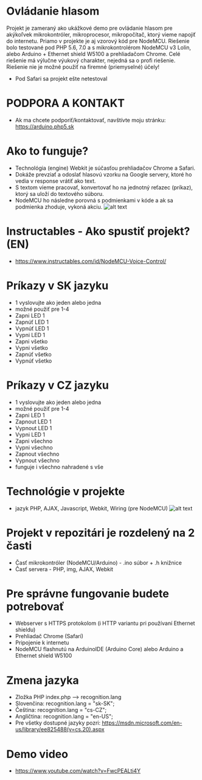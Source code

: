 # Ovládanie hlasom 
Projekt je zameraný ako ukážkové demo pre ovládanie hlasom pre akýkoľvek mikrokontróler, mikroprocesor, mikropočítač, ktorý vieme napojiť do internetu. Priamo v projekte je aj vzorový kód pre NodeMCU. Riešenie bolo testované pod PHP 5.6, 7.0 a s mikrokontrolérom NodeMCU v3 Lolin, alebo Arduino + Ethernet shield W5100 a prehliadačom Chrome. Celé riešenie má výlučne výukový charakter, nejedná sa o profi riešenie. Riešenie nie je možné použiť na firemné (priemyselné) účely!
* Pod Safari sa projekt ešte netestoval
# PODPORA A KONTAKT
* Ak ma chcete podporiť/kontaktovať, navštívte moju stránku: https://arduino.php5.sk

# Ako to funguje?
* Technológia (engine) Webkit je súčasťou prehliadačov Chrome a Safari. 
* Dokáže prevziať a odoslať hlasovú vzorku na Google servery, ktoré ho vedia v response vrátiť ako text. 
* S textom vieme pracovať, konvertovať ho na jednotný reťazec (príkaz), ktorý sa uloží do textového súboru. 
* NodeMCU ho následne porovná s podmienkami v kóde a ak sa podmienka zhoduje, vykoná akciu.
![alt text](https://i.nahraj.to/f/1TRk.PNG)

# Instructables - Ako spustiť projekt? (EN)
* https://www.instructables.com/id/NodeMCU-Voice-Control/

# Príkazy v SK jazyku
* 1 vyslovujte ako jeden alebo jedna
* možné použiť pre 1-4
* Zapni LED 1
* Zapnúť LED 1 
* Vypnúť LED 1
* Vypni LED 1
* Zapni všetko
* Vypni  všetko
* Zapnúť všetko
* Vypnúť všetko
# Príkazy v CZ jazyku
* 1 vyslovujte ako jeden alebo jedna
* možné použiť pre 1-4
* Zapni LED 1
* Zapnout LED 1 
* Vypnout LED 1
* Vypni LED 1
* Zapni všechno
* Vypni všechno
* Zapnout všechno
* Vypnout všechno
* funguje i všechno nahradené s vše

# Technológie v projekte
* jazyk PHP, AJAX, Javascript, Webkit, Wiring (pre NodeMCU)
![alt text](http://www.veramate.com/Content/images/VeraMate/voice-control.png)

# Projekt v repozitári je rozdelený na 2 časti
* Časť mikrokontróler (NodeMCU/Arduino) - .ino súbor + .h knižnice
* Časť servera - PHP, img, AJAX, Webkit

# Pre správne fungovanie budete potrebovať
* Webserver s HTTPS protokolom (i HTTP variantu pri používaní Ethernet shieldu)
* Prehliadač Chrome (Safari)
* Pripojenie k internetu
* NodeMCU flashnutú na ArduinoIDE (Arduino Core) alebo Arduino a Ethernet shield W5100

# Zmena jazyka 
* Zložka PHP index.php --> recognition.lang
* Slovenčina: recognition.lang = "sk-SK";
* Čeština:  recognition.lang = "cs-CZ";
* Angličtina: recognition.lang = "en-US";
* Pre všetky dostupné jazyky pozri: https://msdn.microsoft.com/en-us/library/ee825488(v=cs.20).aspx

# Demo video
* https://www.youtube.com/watch?v=FwcPEALti4Y

